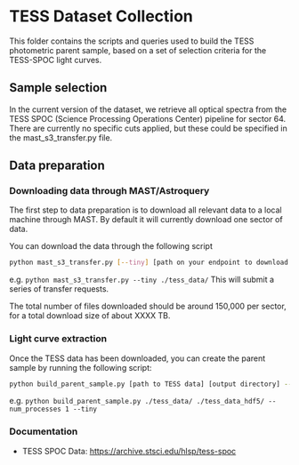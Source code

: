 # TESS Dataset Collection

This folder contains the scripts and queries used to build the TESS photometric parent sample, based on 
a set of selection criteria for the TESS-SPOC light curves.

## Sample selection

In the current version of the dataset, we retrieve all optical spectra from the TESS SPOC (Science Processing Operations Center) pipeline for sector 64. There are currently no specific cuts applied, but these could be specified in the mast_s3_transfer.py file.

## Data preparation

### Downloading data through MAST/Astroquery

The first step to data preparation is to download all relevant data to a local machine through MAST. By default it will currently download one sector of data.

You can download the data through the following script
```bash
python mast_s3_transfer.py [--tiny] [path on your endpoint to download TESS data]
```
e.g. `python mast_s3_transfer.py --tiny ./tess_data/`
This will submit a series of transfer requests.

The total number of files downloaded should be around 150,000 per sector, for a total download size of about XXXX TB.

### Light curve extraction

Once the TESS data has been downloaded, you can create the parent sample by running the following script:
```bash
python build_parent_sample.py [path to TESS data] [output directory] --num_processes [1] [--tiny];
```
e.g. `python build_parent_sample.py ./tess_data/ ./tess_data_hdf5/ --num_processes 1 --tiny`

### Documentation

- TESS SPOC Data: https://archive.stsci.edu/hlsp/tess-spoc


